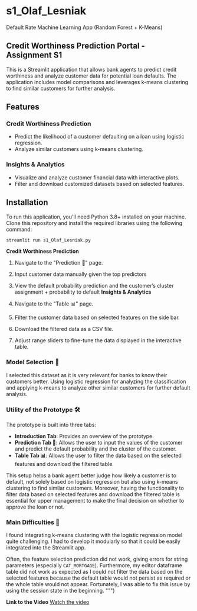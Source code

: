 # s1_Olaf_Lesniak
Default Rate Machine Learning App (Random Forest + K-Means)

## Credit Worthiness Prediction Portal - Assignment S1

This is a Streamlit application that allows bank agents to predict credit worthiness and analyze customer data for potential loan defaults. The application includes model comparisons and leverages k-means clustering to find similar customers for further analysis.

## Features

### Credit Worthiness Prediction
- Predict the likelihood of a customer defaulting on a loan using logistic regression.
- Analyze similar customers using k-means clustering.

### Insights & Analytics
- Visualize and analyze customer financial data with interactive plots.
- Filter and download customized datasets based on selected features.

## Installation

To run this application, you'll need Python 3.8+ installed on your machine. Clone this repository and install the required libraries using the following command:

```sh
streamlit run s1_Olaf_Lesniak.py
```
**Credit Worthiness Prediction**

1. Navigate to the "Prediction 🔮" page.
2. Input customer data manually given the top predictors
3. View the default probability prediction and the customer’s cluster assignment + probability to default
**Insights & Analytics**

1. Navigate to the "Table 📊" page.
2. Filter the customer data based on selected features on the side bar.
3. Download the filtered data as a CSV file.
4. Adjust range sliders to fine-tune the data displayed in the interactive table.

### Model Selection 🎯
I selected this dataset as it is very relevant for banks to know their customers better. Using logistic regression for analyzing the classification and applying k-means to analyze other similar customers for further default analysis.

### Utility of the Prototype 🛠️
The prototype is built into three tabs:
- **Introduction Tab**: Provides an overview of the prototype.
- **Prediction Tab 🔮**: Allows the user to input the values of the customer and predict the default probability and the cluster of the customer.
- **Table Tab 📊**: Allows the user to filter the data based on the selected features and download the filtered table.

This setup helps a bank agent better judge how likely a customer is to default, not solely based on logistic regression but also using k-means clustering to find similar customers. Moreover, having the functionality to filter data based on selected features and download the filtered table is essential for upper management to make the final decision on whether to approve the loan or not.

### Main Difficulties 🚧
I found integrating k-means clustering with the logistic regression model quite challenging. I had to develop it modularly so that it could be easily integrated into the Streamlit app.

Often, the feature selection prediction did not work, giving errors for string parameters (especially `CAT_MORTGAGE`). Furthermore, my editor dataframe table did not work as expected as I could not filter the data based on the selected features because the default table would not persist as required or the whole table would not appear. Fortunately, I was able to fix this issue by using the session state in the beginning.
""")

**Link to the Video**
[Watch the video](https://urledu-my.sharepoint.com/:v:/g/personal/olafodinn_lesniak_esade_edu/EbY6nIFIe1hCoEBWVPrZLzUB_08xBPY3eW1zsN-JfcTmFw?nav=eyJyZWZlcnJhbEluZm8iOnsicmVmZXJyYWxBcHAiOiJTdHJlYW1XZWJBcHAiLCJyZWZlcnJhbFZpZXciOiJTaGFyZURpYWxvZy1MaW5rIiwicmVmZXJyYWxBcHBQbGF0Zm9ybSI6IldlYiIsInJlZmVycmFsTW9kZSI6InZpZXcifX0%3D&e=ea9YvX)


